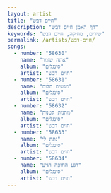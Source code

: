 ```yaml
---
layout: artist
title: "חיים דבש"
description: "דף האמן חיים דבש"
keywords: "שירים, מוזיקה, חיים דבש"
permalink: /artists/חיים-דבש/
songs:
  - number: "58630"
    name: "אתה שומר"
    album: "סינגלים"
    artist: "חיים דבש"
  - number: "58631"
    name: "מגשים חלום"
    album: "סינגלים"
    artist: "חיים דבש"
  - number: "58632"
    name: "מתנות קטנות"
    album: "סינגלים"
    artist: "חיים דבש"
  - number: "58633"
    name: "נתת לי"
    album: "סינגלים"
    artist: "חיים דבש"
  - number: "58634"
    name: "רגע החופה הגיע"
    album: "סינגלים"
    artist: "חיים דבש"
---
```


